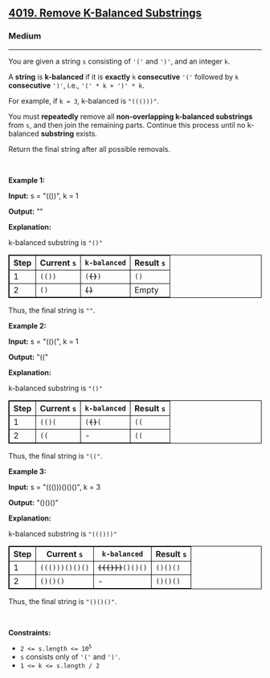 <h2><a href="https://leetcode.com/problems/remove-k-balanced-substrings">4019. Remove K-Balanced Substrings</a></h2><h3>Medium</h3><hr><p>You are given a string <code>s</code> consisting of <code>&#39;(&#39;</code> and <code>&#39;)&#39;</code>, and an integer <code>k</code>.</p>

<p>A <strong>string</strong> is <strong>k-balanced</strong> if it is <strong>exactly</strong> <code>k</code> <strong>consecutive</strong> <code>&#39;(&#39;</code> followed by <code>k</code> <strong>consecutive</strong> <code>&#39;)&#39;</code>, i.e., <code>&#39;(&#39; * k + &#39;)&#39; * k</code>.</p>

<p>For example, if <code>k = 3</code>, k-balanced is <code>&quot;((()))&quot;</code>.</p>

<p>You must <strong>repeatedly</strong> remove all <strong>non-overlapping k-balanced <span data-keyword="substring-nonempty">substrings</span></strong> from <code>s</code>, and then join the remaining parts. Continue this process until no k-balanced <strong>substring</strong> exists.</p>

<p>Return the final string after all possible removals.</p>

<p>&nbsp;</p>
<p>​​​​​​​<strong class="example">Example 1:</strong></p>

<div class="example-block">
<p><strong>Input:</strong> <span class="example-io">s = &quot;(())&quot;, k = 1</span></p>

<p><strong>Output:</strong> <span class="example-io">&quot;&quot;</span></p>

<p><strong>Explanation:</strong></p>

<p>k-balanced substring is <code>&quot;()&quot;</code></p>

<table style="border: 1px solid black;">
	<thead>
		<tr>
			<th style="border: 1px solid black;">Step</th>
			<th style="border: 1px solid black;">Current <code>s</code></th>
			<th style="border: 1px solid black;"><code>k-balanced</code></th>
			<th style="border: 1px solid black;">Result <code>s</code></th>
		</tr>
	</thead>
	<tbody>
		<tr>
			<td style="border: 1px solid black;">1</td>
			<td style="border: 1px solid black;"><code>(())</code></td>
			<td style="border: 1px solid black;"><code>(<s><strong>()</strong></s>)</code></td>
			<td style="border: 1px solid black;"><code>()</code></td>
		</tr>
		<tr>
			<td style="border: 1px solid black;">2</td>
			<td style="border: 1px solid black;"><code>()</code></td>
			<td style="border: 1px solid black;"><s><strong><code>()</code></strong></s></td>
			<td style="border: 1px solid black;">Empty</td>
		</tr>
	</tbody>
</table>

<p>Thus, the final string is <code>&quot;&quot;</code>.</p>
</div>

<p><strong class="example">Example 2:</strong></p>

<div class="example-block">
<p><strong>Input:</strong> <span class="example-io">s = &quot;(()(&quot;, k = 1</span></p>

<p><strong>Output:</strong> <span class="example-io">&quot;((&quot;</span></p>

<p><strong>Explanation:</strong></p>

<p>k-balanced substring is <code>&quot;()&quot;</code></p>

<table style="border: 1px solid black;">
	<thead>
		<tr>
			<th style="border: 1px solid black;">Step</th>
			<th style="border: 1px solid black;">Current <code>s</code></th>
			<th style="border: 1px solid black;"><code>k-balanced</code></th>
			<th style="border: 1px solid black;">Result <code>s</code></th>
		</tr>
	</thead>
	<tbody>
		<tr>
			<td style="border: 1px solid black;">1</td>
			<td style="border: 1px solid black;"><code>(()(</code></td>
			<td style="border: 1px solid black;"><code>(<s><strong>()</strong></s>(</code></td>
			<td style="border: 1px solid black;"><code>((</code></td>
		</tr>
		<tr>
			<td style="border: 1px solid black;">2</td>
			<td style="border: 1px solid black;"><code>((</code></td>
			<td style="border: 1px solid black;">-</td>
			<td style="border: 1px solid black;"><code>((</code></td>
		</tr>
	</tbody>
</table>

<p>Thus, the final string is <code>&quot;((&quot;</code>.</p>
</div>

<p><strong class="example">Example 3:</strong></p>

<div class="example-block">
<p><strong>Input:</strong> <span class="example-io">s = &quot;((()))()()()&quot;, k = 3</span></p>

<p><strong>Output:</strong> <span class="example-io">&quot;()()()&quot;</span></p>

<p><strong>Explanation:</strong></p>

<p>k-balanced substring is <code>&quot;((()))&quot;</code></p>

<table style="border: 1px solid black;">
	<thead>
		<tr>
			<th style="border: 1px solid black;">Step</th>
			<th style="border: 1px solid black;">Current <code>s</code></th>
			<th style="border: 1px solid black;"><code>k-balanced</code></th>
			<th style="border: 1px solid black;">Result <code>s</code></th>
		</tr>
	</thead>
	<tbody>
		<tr>
			<td style="border: 1px solid black;">1</td>
			<td style="border: 1px solid black;"><code>((()))()()()</code></td>
			<td style="border: 1px solid black;"><code><s><strong>((()))</strong></s>()()()</code></td>
			<td style="border: 1px solid black;"><code>()()()</code></td>
		</tr>
		<tr>
			<td style="border: 1px solid black;">2</td>
			<td style="border: 1px solid black;"><code>()()()</code></td>
			<td style="border: 1px solid black;">-</td>
			<td style="border: 1px solid black;"><code>()()()</code></td>
		</tr>
	</tbody>
</table>

<p>Thus, the final string is <code>&quot;()()()&quot;</code>.</p>
</div>

<p>&nbsp;</p>
<p><strong>Constraints:</strong></p>

<ul>
	<li><code>2 &lt;= s.length &lt;= 10<sup>5</sup></code></li>
	<li><code>s</code> consists only of <code>&#39;(&#39;</code> and <code>&#39;)&#39;</code>.</li>
	<li><code>1 &lt;= k &lt;= s.length / 2</code></li>
</ul>
